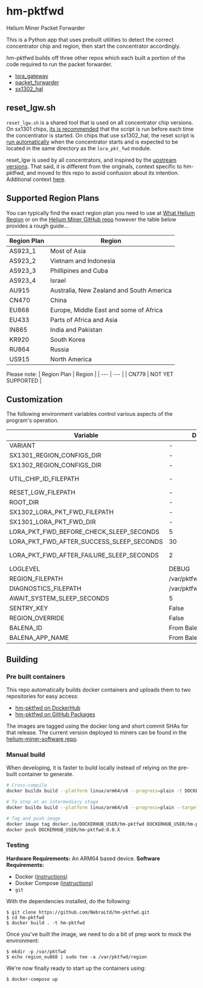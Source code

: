 # hm-pktfwd
Helium Miner Packet Forwarder

This is a Python app that uses prebuilt utilities to detect the correct concentrator chip and region, then start the concentrator accordingly.

hm-pktfwd builds off three other repos which each built a portion of the code required to run the packet forwarder.

- [lora_gateway](https://github.com/NebraLtd/lora_gateway)
- [packet_forwarder](https://github.com/NebraLtd/packet_forwarder)
- [sx1302_hal](https://github.com/NebraLtd/sx1302_hal)

## reset_lgw.sh
`reset_lgw.sh` is a shared tool that is used on all concentrator chip versions.
On sx1301 chips, [its is recommended](https://github.com/NebraLtd/lora_gateway#31-reset_lgwsh) that the script is run before each time the concentrator is started.
On chips that use sx1302_hal, the reset script is [run automatically](https://github.com/NebraLtd/sx1302_hal/blob/3d73e6af43535f700ff7b6c2b49cc79d388cd70f/packet_forwarder/src/lora_pkt_fwd.c#L1656-L1662) when the concentrator starts and is expected to be located in the same directory as the `lora_pkt_fwd` module.

reset_lgw is used by all concentrators, and inspired by the [upstream](https://github.com/NebraLtd/lora_gateway/blob/971c52e3e0f953102c0b057c9fff9b1df8a84d66/reset_lgw.sh)
[versions](https://github.com/NebraLtd/sx1302_hal/blob/6324b7a568ee24dbd9c4da64df69169a22615311/tools/reset_lgw.sh).
That said, it is different from the originals, context specific to hm-pktfwd, and moved to this repo to avoid confusion about its intention.
Additional context [here](https://github.com/NebraLtd/sx1302_hal/pull/1#discussion_r733253225).

## Supported Region Plans

You can typically find the exact region plan you need to use at [What Helium Region](https://whatheliumregion.xyz/) or on the [Helium Miner GitHub repo](https://github.com/helium/miner/blob/master/priv/countries_reg_domains.csv) however the table below provides a rough guide...

| Region Plan | Region |
| --- | --- |
| AS923_1 | Most of Asia |
| AS923_2 | Vietnam and Indonesia |
| AS923_3 | Phillipines and Cuba |
| AS923_4 | Israel |
| AU915 | Australia, New Zealand and South America|
| CN470 | China |
| EU868 | Europe, Middle East and some of Africa |
| EU433 | Parts of Africa and Asia|
| IN865 | India and Pakistan |
| KR920 | South Korea |
| RU864 | Russia |
| US915 | North America |

Please note:
| Region Plan | Region |
| --- | --- |
| CN779 | NOT YET SUPPORTED |

## Customization

The following environment variables control various aspects of the program's operation.

|Variable|Default|Required|Description|
| --- | --- | --- | --- |
| VARIANT| - | Yes | [See variants](https://github.com/NebraLtd/hm-pyhelper/blob/f8b2d8ceb90cfcd1da658a73e3741cc6de2ff1ff/hm_pyhelper/hardware_definitions.py#L1) |
| SX1301_REGION_CONFIGS_DIR | - | Yes | Path to [sx1301 configs](https://github.com/NebraLtd/hm-pktfwd/tree/900925b5bb3eab6c51cdabe24a59fede3fc85fe5/pktfwd/config/lora_templates_sx1301) |
| SX1302_REGION_CONFIGS_DIR | - | Yes | Path to [sx1302 configs](https://github.com/NebraLtd/hm-pktfwd/tree/900925b5bb3eab6c51cdabe24a59fede3fc85fe5/pktfwd/config/lora_templates_sx1302) |
| UTIL_CHIP_ID_FILEPATH | - | Yes | Path to [chip_id](https://github.com/NebraLtd/sx1302_hal/tree/69811057222f6f9cf8929ebfdb7fc6e36cc2618d/util_chip_id |
| RESET_LGW_FILEPATH | - | Yes | Path to [reset.sh](https://github.com/NebraLtd/hm-pktfwd/blob/900925b5bb3eab6c51cdabe24a59fede3fc85fe5/reset_lgw.sh). The same file is used for all sx130x versions. |
| ROOT_DIR | - | Yes | Directory the app will be run from. Should be the same location. `global_conf.json` will also be copied here. |
| SX1302_LORA_PKT_FWD_FILEPATH | - | Yes | Path to built [sx1302 lora_pkt_fwd](https://github.com/NebraLtd/sx1302_hal/blob/69811057222f6f9cf8929ebfdb7fc6e36cc2618d/packet_forwarder/src/lora_pkt_fwd.c) executable. |
| SX1301_LORA_PKT_FWD_DIR | - | Yes | Directory that contains [sx1301 lora_pkt_fwd](https://github.com/NebraLtd/packet_forwarder/tree/e8f24fe37ba555e5ad1ddf8eed26d0136f30f8de/lora_pkt_fwd) executables for all SPI buses. |
| LORA_PKT_FWD_BEFORE_CHECK_SLEEP_SECONDS | 5 | No | Duration after starting lora_pkt_fwd before establishing if it started successfully. |
| LORA_PKT_FWD_AFTER_SUCCESS_SLEEP_SECONDS | 30 | No | Duration to poll status after concentrator starts successfully. |
| LORA_PKT_FWD_AFTER_FAILURE_SLEEP_SECONDS | 2 | No | Duration to wait before restarting when concentrator exits with 0. If it exits with code greater than 0, program exits and container restarts. |
| LOGLEVEL | DEBUG | No | TRACE, DEBUG, INFO, WARN, etc. |
| REGION_FILEPATH | /var/pktfwd/region | No | Path where hm-miner [writes the region](https://github.com/NebraLtd/hm-miner/blob/8819d5439dc23b45a905ff126078aa59c5be3de8/gen-region.sh#L9). |
| DIAGNOSTICS_FILEPATH | /var/pktfwd/diagnostics | No | File containing "true" or "false" for whether lora_pkt_fwd is successfully running or not. |
| AWAIT_SYSTEM_SLEEP_SECONDS | 5 | No | How long [app sleeps](https://github.com/NebraLtd/hm-pktfwd/issues/63) before starting concentrator. |
| SENTRY_KEY | False | No | Key for Sentry. Sentry inactive if key is False. |
| REGION_OVERRIDE | False | No | Region override. eg `US915`. |
| BALENA_ID | From Balena | No | Only used with Sentry. |
| BALENA_APP_NAME | From Balena | No | Only used with Sentry. |


## Building

### Pre built containers

This repo automatically builds docker containers and uploads them to two repositories for easy access:
- [hm-pktfwd on DockerHub](https://hub.docker.com/r/nebraltd/hm-pktfwd)
- [hm-pktfwd on GitHub Packages](https://github.com/NebraLtd/hm-pktfwd/pkgs/container/hm-pktfwd)

The images are tagged using the docker long and short commit SHAs for that release. The current version deployed to miners can be found in the [helium-miner-software repo](https://github.com/NebraLtd/helium-miner-software/blob/production/docker-compose.yml).

### Manual build

When developing, it is faster to build locally instead of relying on the pre-built container to generate.

```bash
# Cross-compile
docker buildx build --platform linux/arm64/v8 --progress=plain -t DOCKERHUB_USER/hm-pktfwd .

# To stop at an intermediary stage
docker buildx build --platform linux/arm64/v8 --progress=plain --target pktfwd-builder -t pktfwd-builder .

# Tag and push image
docker image tag docker.io/DOCKERHUB_USER/hm-pktfwd DOCKERHUB_USER/hm-pktfwd:0.0.X
docker push DOCKERHUB_USER/hm-pktfwd:0.0.X
```

### Testing

**Hardware Requirements:** An ARM64 based device.
**Software Requirements:**

* Docker ([instructions](https://docs.docker.com/engine/install/debian/))
* Docker Compose ([instructions](https://docs.docker.com/compose/install/))
* `git`

With the dependencies installed, do the following:

```
$ git clone https://github.com/NebraLtd/hm-pktfwd.git
$ cd hm-pktfwd
$ docker build . -t hm-pktfwd
```

Once you've built the image, we need to do a bit of prep work to mock the environment:

```
$ mkdir -p /var/pktfwd
$ echo region_eu868 | sudo tee -a /var/pktfwd/region
```

We're now finally ready to start up the containers using:

```
$ docker-compose up
```
